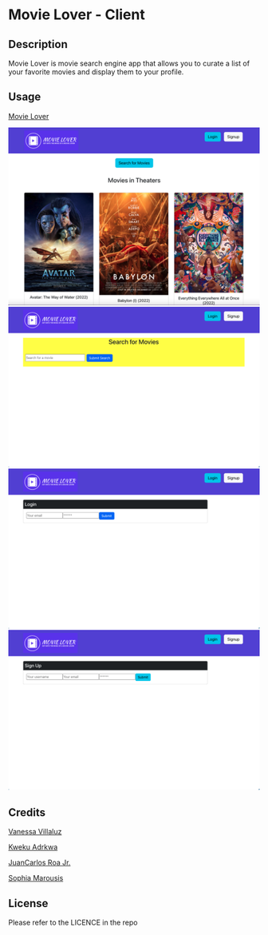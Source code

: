 # Movie Lover - Client

## Description

Movie Lover is movie search engine app that allows you to curate a list of your favorite movies and display them to your profile.


## Usage

[Movie Lover](https://movie-lover.herokuapp.com/login)

![screenshot-01](./assets/images/screenshot-01.png)
![screenshot-02](./assets/images/screenshot-02.png)
![screenshot-03](./assets/images/screenshot-03.png)
![screenshot-04](./assets/images/screenshot-04.png)

## Credits

[Vanessa Villaluz](https://github.com/faye3091)

[Kweku Adrkwa](https://github.com/1kweku)

[JuanCarlos Roa Jr.](https://github.com/Jcroa25)

[Sophia Marousis](https://github.com/marousiss)


## License

Please refer to the LICENCE in the repo